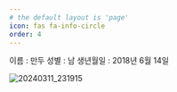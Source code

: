 ```yaml
---
# the default layout is 'page'
icon: fas fa-info-circle
order: 4
---
```


이름 : 만두
성별 : 남
생년월일 : 2018년 6월 14일

![20240311_231915](https://github.com/manbok0195/manbok0195.github.io/assets/105793381/1cbe23c1-588a-48c1-aa11-5e85eaf7c591)

<!-- > Add Markdown syntax content to file `_tabs/about.md`{: .filepath } and it will show up on this page.
{: .prompt-tip } -->

